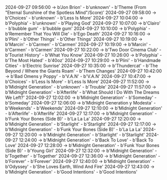 2024-09-27 09:56:00 -> b'Jon Brion' - b'unknown' - b'Theme (From "Eternal Sunshine of the Spotless Mind"/Score)'
2024-09-27 09:58:00 -> b'Choices' - b'unknown' - b'Less Is More'
2024-09-27 10:04:00 -> b'Polyphia' - b'unknown' - b'Playing God'
2024-09-27 10:07:00 -> b'Clairo' - b'bubble gum' - b'bubble gum'
2024-09-27 10:10:00 -> b'Polyphia' - b'Remember That You Will Die' - b'Ego Death'
2024-09-27 10:16:00 -> b'Plini' - b'Other Things' - b'Other Things'
2024-09-27 10:19:00 -> b'Marcin' - b'Carmen' - b'Carmen'
2024-09-27 10:19:00 -> b'Marcin' - b'Carmen' - b'Carmen'
2024-09-27 10:22:00 -> b'Two Door Cinema Club' - b'Tourist History' - b'What You Know'
2024-09-27 10:26:00 -> b'Polyphia' - b'The Most Hated' - b'40oz'
2024-09-27 10:29:00 -> b'Plini' - b'Handmade Cities' - b'Electric Sunrise'
2024-09-27 10:35:00 -> b'Thundercat' - b'The Beyond / Where the Giants Roam' - b'Them Changes'
2024-09-27 10:42:00 -> b'Bad Omens y Poppy' - b'V.A.N' - b'V.A.N'
2024-09-27 10:47:00 -> b'Choices' - b'Less Is More' - b'Less Is More'
2024-09-27 11:52:00 -> b'Midnight Generation' - b'unknown' - b'Trouble'
2024-09-27 11:57:00 -> b'Midnight Generation' - b'Afterlife' - b'What Should I Do With The Dreams We Left?'
2024-09-27 12:02:00 -> b'Midnight Generation' - b'Someday' - b'Someday'
2024-09-27 12:06:00 -> b'Midnight Generation y Modesta' - b'Weekends' - b'Weekends'
2024-09-27 12:10:00 -> b'Midnight Generation' - b'Afterlife' - b'Afterlife'
2024-09-27 12:17:00 -> b'Midnight Generation' - b'Funk Your Bones (Side B)' - b'La La La'
2024-09-27 12:20:00 -> b'Midnight Generation' - b'Starlight' - b'Starlight'
2024-09-27 12:17:00 -> b'Midnight Generation' - b'Funk Your Bones (Side B)' - b'La La La'
2024-09-27 12:20:00 -> b'Midnight Generation' - b'Starlight' - b'Starlight'
2024-09-27 12:24:00 -> b'Midnight Generation' - b'Back To Love' - b'Back To Love'
2024-09-27 12:28:00 -> b'Midnight Generation' - b'Funk Your Bones (Side B)' - b'Young Girl'
2024-09-27 12:32:00 -> b'Midnight Generation' - b'Together' - b'Together'
2024-09-27 12:36:00 -> b'Midnight Generation' - b'Forever' - b'Forever'
2024-09-27 12:40:00 -> b'Midnight Generation' - b'Odyssey' - b'She Loves Earth, Wind And Fire'
2024-09-27 12:43:00 -> b'Midnight Generation' - b'Good Intentions' - b'Good Intentions'
